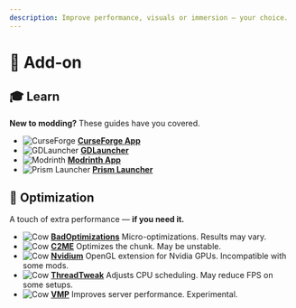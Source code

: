 ```yaml
---
description: Improve performance, visuals or immersion — your choice.
---
```


# 🧩 Add‐on

## 🎓 Learn

**New to modding?** These guides have you covered.

* <img src="https://images-wixmp-ed30a86b8c4ca887773594c2.wixmp.com/f/15a10966-3031-4c71-9c5d-0b2aa31b1af2/dfvg2h8-3bf1d4c4-8fef-4606-b6f4-d2fbf4de86f5.png?token=eyJ0eXAiOiJKV1QiLCJhbGciOiJIUzI1NiJ9.eyJzdWIiOiJ1cm46YXBwOjdlMGQxODg5ODIyNjQzNzNhNWYwZDQxNWVhMGQyNmUwIiwiaXNzIjoidXJuOmFwcDo3ZTBkMTg4OTgyMjY0MzczYTVmMGQ0MTVlYTBkMjZlMCIsIm9iaiI6W1t7InBhdGgiOiJcL2ZcLzE1YTEwOTY2LTMwMzEtNGM3MS05YzVkLTBiMmFhMzFiMWFmMlwvZGZ2ZzJoOC0zYmYxZDRjNC04ZmVmLTQ2MDYtYjZmNC1kMmZiZjRkZTg2ZjUucG5nIn1dXSwiYXVkIjpbInVybjpzZXJ2aWNlOmZpbGUuZG93bmxvYWQiXX0.jBbOAg_f1LWPV1s7zEzU-lwy1KBCCjkG5SvfOXIXaus" alt="CurseForge" data-size="line"> [**CurseForge App**](https://www.bisecthosting.com/clients/index.php?rp=/knowledgebase/247/How-to-add-and-remove-mods-from-a-CurseForge-modpack.html)
* <img src="https://user-images.githubusercontent.com/66513643/112387891-a3063780-8cf2-11eb-8f36-63051dd9d253.png" alt="GDLauncher" data-size="line"> [**GDLauncher**](https://www.bisecthosting.com/clients/index.php?rp=/knowledgebase/327/How-to-add-and-remove-mods-on-a-GDLauncher-modpack.html)
* <img src="https://cdn.modrinth.com/modrinth-new.png" alt="Modrinth" data-size="line"> [**Modrinth App**](https://www.bisecthosting.com/clients/index.php?rp=/knowledgebase/571/How-to-add-and-remove-mods-from-a-Modrinth-modpack.html)
* <img src="https://cdn2.steamgriddb.com/icon_thumb/bb8bf48a4f86fb1a77d0d0953d87958e.png" alt="Prism Launcher" data-size="line"> [**Prism Launcher**](https://prismlauncher.org/wiki/getting-started/download-mods/)

## 🚀 Optimization

A touch of extra performance — **if you need it.**

* <img src="https://media.forgecdn.net/avatars/thumbnails/918/720/64/64/638380210681797905.png" alt="Cow" data-size="line"> [**BadOptimizations**](https://modrinth.com/mod/badoptimizations) Micro-optimizations. Results may vary.
* <img src="https://cdn.modrinth.com/data/VSNURh3q/3c2ce471054466712a44c8758a03e03bb868f93b_96.webp" alt="Cow" data-size="line"> [**C2ME**](https://modrinth.com/mod/c2me-fabric) Optimizes the chunk. May be unstable.
* <img src="https://cdn.modrinth.com/data/SfMw2IZN/2db76d464a0f67cdb9e30fd99040eb096ac62016_96.webp" alt="Cow" data-size="line"> [**Nvidium**](https://modrinth.com/mod/nvidium) OpenGL extension for Nvidia GPUs. Incompatible with some mods.
* <img src="https://cdn.modrinth.com/data/vSEH1ERy/5d2913ba6c0299ac60b03d0b572a78c67c04c541_96.webp" alt="Cow" data-size="line"> [**ThreadTweak**](https://modrinth.com/mod/threadtweak) Adjusts CPU scheduling. May reduce FPS on some setups.
* <img src="https://cdn.modrinth.com/data/wnEe9KBa/0bb4b66e80c6cca9c37f6f1021a94670d6f820dc_96.webp" alt="Cow" data-size="line"> [**VMP**](https://modrinth.com/mod/vmp-fabric) Improves server performance. Experimental.
